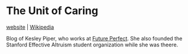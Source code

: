 # The Unit of Caring

[website](https://www.tumblr.com/theunitofcaring) | [Wikipedia](https://en.wikipedia.org/wiki/Kelsey_Piper)

Blog of Kesley Piper, who works at [Future Perfect](). She also founded the Stanford Effective Altruism student organization while she was theere.
